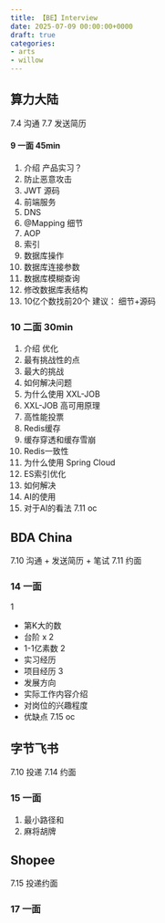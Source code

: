 ```yaml
---
title: 【BE】Interview
date: 2025-07-09 00:00:00+0000
draft: true
categories: 
- arts
- willow
---
```

## 算力大陆

7.4 沟通
7.7 发送简历
#### 9 一面 45min

1. 介绍
   产品实习？
2. 防止恶意攻击
3. JWT 源码
4. 前端服务
5. DNS
6. @Mapping 细节
7. AOP
8. 索引
9. 数据库操作
10. 数据库连接参数
11. 数据库模糊查询
12. 修改数据库表结构
13. 10亿个数找前20个
建议：
细节+源码
### 10 二面 30min

1. 介绍
   优化
2. 最有挑战性的点
3. 最大的挑战
4. 如何解决问题
5. 为什么使用 XXL-JOB
6. XXL-JOB 高可用原理
7. 高性能投票
8. Redis缓存
9. 缓存穿透和缓存雪崩
10. Redis一致性
11. 为什么使用 Spring Cloud
12. ES索引优化
13. 如何解决
14. AI的使用
15. 对于AI的看法
7.11 oc
## BDA China

7.10 沟通 + 发送简历 + 笔试
7.11 约面
### 14 一面

1
* 第K大的数
* 台阶 x 2
* 1-1亿素数
2
* 实习经历
* 项目经历
3
* 发展方向
* 实际工作内容介绍
* 对岗位的兴趣程度
* 优缺点
7.15 oc
## 字节飞书

7.10 投递
7.14 约面
### 15 一面

1. 最小路径和
2. 麻将胡牌
## Shopee

7.15 投递约面
### 17 一面
